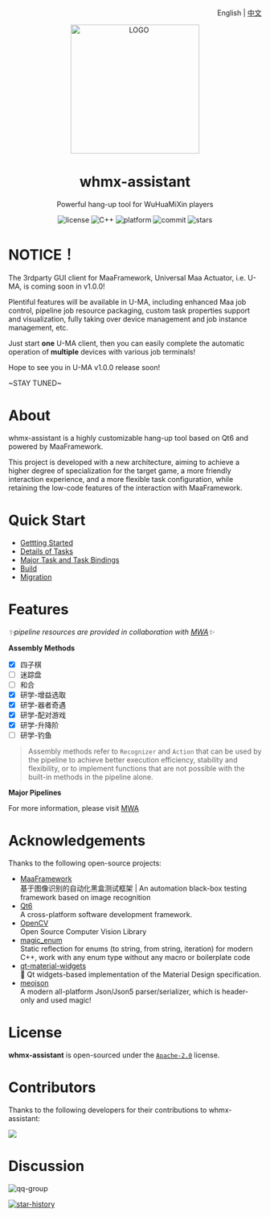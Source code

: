 <div align="right">
    English | <a href="README.md">中文</a>
</div>

<p align="center">
  <img alt="LOGO" src="assets/logo.png" width="256" height="256" />
</p>

<div align="center">

# whmx-assistant

Powerful hang-up tool for WuHuaMiXin players

</div>

<p align="center">
  <img alt="license" src="https://img.shields.io/github/license/MAWHA/maa-whmx">
  <img alt="C++" src="https://img.shields.io/badge/C++-23-%2300599C?logo=cplusplus">
  <img alt="platform" src="https://img.shields.io/badge/platform-Windows-blueviolet">
  <img alt="commit" src="https://img.shields.io/github/commit-activity/m/MAWHA/maa-whmx?color=%23ff69b4">
  <img alt="stars" src="https://img.shields.io/github/stars/MAWHA/maa-whmx?style=social">
</p>

# NOTICE！

The 3rdparty GUI client for MaaFramework, Universal Maa Actuator, i.e. U-MA, is coming soon in v1.0.0!

Plentiful features will be available in U-MA, including enhanced Maa job control, pipeline job resource packaging, custom task properties support and visualization, fully taking over device management and job instance management, etc.

Just start **one** U-MA client, then you can easily complete the automatic operation of **multiple** devices with various job terminals!

Hope to see you in U-MA v1.0.0 release soon!

~STAY TUNED~

# About

whmx-assistant is a highly customizable hang-up tool based on Qt6 and powered by MaaFramework.

This project is developed with a new architecture, aiming to achieve a higher degree of specialization for the target game, a more friendly interaction experience, and a more flexible task configuration, while retaining the low-code features of the interaction with MaaFramework.

# Quick Start

- [Gettting Started](docs/zh_CN/快速开始.md)
- [Details of Tasks](docs/zh_CN/任务划分.md)
- [Major Task and Task Bindings](docs/zh_CN/核心任务.md)
- [Build](docs/zh_CN/构建指南.md)
- [Migration](docs/zh_CN/移植指南.md)

# Features

_✨pipeline resources are provided in collaboration with [MWA](https://github.com/MAWHA/MWA)✨_

**Assembly Methods**

- [x] 四子棋
- [ ] 迷踪盘
- [ ] 和合
- [x] 研学-增益选取
- [x] 研学-器者奇遇
- [x] 研学-配对游戏
- [x] 研学-升降阶
- [ ] 研学-钓鱼

> Assembly methods refer to `Recognizer` and `Action` that can be used by the pipeline to achieve better execution efficiency, stability and flexibility, or to implement functions that are not possible with the built-in methods in the pipeline alone.

**Major Pipelines**

For more information, please visit [MWA](https://github.com/MAWHA/MWA)

# Acknowledgements

Thanks to the following open-source projects:

- [MaaFramework](https://github.com/MAWHA/MaaFramework) \
  基于图像识别的自动化黑盒测试框架 | An automation black-box testing framework based on image recognition
- [Qt6](https://www.qt.io/product/qt6) \
  A cross-platform software development framework.
- [OpenCV](https://github.com/opencv/opencv) \
  Open Source Computer Vision Library
- [magic_enum](https://github.com/Neargye/magic_enum) \
  Static reflection for enums (to string, from string, iteration) for modern C++, work with any enum type without any macro or boilerplate code
- [qt-material-widgets](https://github.com/laserpants/qt-material-widgets) \
  🎨 Qt widgets-based implementation of the Material Design specification.
- [meojson](https://github.com/MistEO/meojson) \
  A modern all-platform Json/Json5 parser/serializer, which is header-only and used magic!

# License

**whmx-assistant** is open-sourced under the [`Apache-2.0`](LICENSE) license.

# Contributors

Thanks to the following developers for their contributions to whmx-assistant:

<a href="https://github.com/MAWHA/maa-whmx/graphs/contributors">
  <img src="https://contrib.rocks/image?repo=MAWHA/maa-whmx&max=1000" />
</a>

# Discussion

![qq-group](https://img.shields.io/badge/QQ-985099968-blue)

[![star-history](https://api.star-history.com/svg?repos=MAWHA/maa-whmx&type=Date)](https://star-history.com/#MAWHA/maa-whmx&Date)
